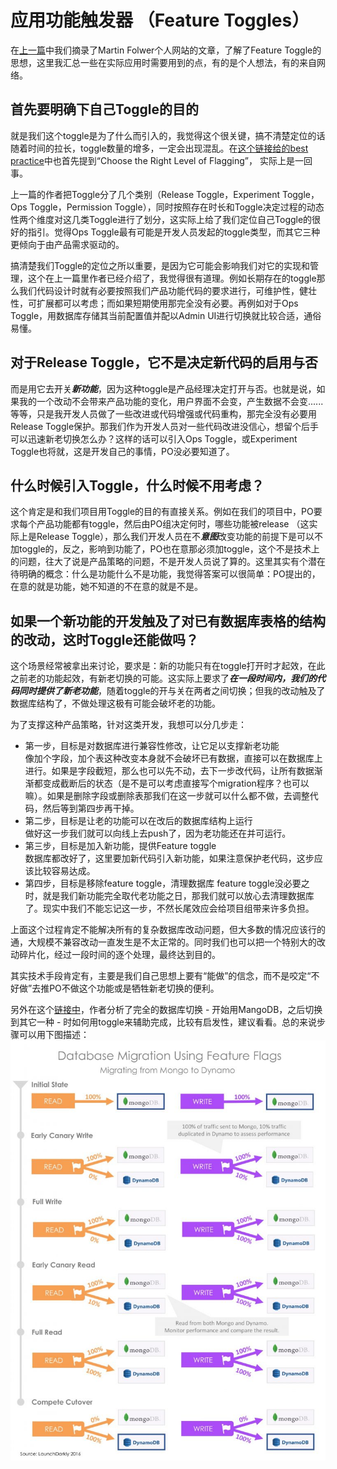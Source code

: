 # 应用功能触发器 （Feature Toggles）

在[上一篇](FeatureToggle.md)中我们摘录了Martin Folwer个人网站的文章，了解了Feature Toggle的思想，这里我汇总一些在实际应用时需要用到的点，有的是个人想法，有的来自网络。

## 首先要明确下自己Toggle的目的  
就是我们这个toggle是为了什么而引入的，我觉得这个很关键，搞不清楚定位的话随着时间的拉长，toggle数量的增多，一定会出现混乱。在[这个链接给的best practice](https://featureflags.io/feature-flags-best-practices/)中也首先提到“Choose the Right Level of Flagging”， 实际上是一回事。  

上一篇的作者把Toggle分了几个类别（Release Toggle，Experiment Toggle，Ops Toggle，Permission Toggle），同时按照存在时长和Toggle决定过程的动态性两个维度对这几类Toggle进行了划分，这实际上给了我们定位自己Toggle的很好的指引。觉得Ops Toggle最有可能是开发人员发起的toggle类型，而其它三种更倾向于由产品需求驱动的。  

搞清楚我们Toggle的定位之所以重要，是因为它可能会影响我们对它的实现和管理，这个在上一篇里作者已经介绍了，我觉得很有道理。例如长期存在的toggle那么我们代码设计时就有必要按照我们产品功能代码的要求进行，可维护性，健壮性，可扩展都可以考虑；而如果短期使用那完全没有必要。再例如对于Ops Toggle，用数据库存储其当前配置值并配以Admin UI进行切换就比较合适，通俗易懂。

## 对于Release Toggle，它不是决定新代码的启用与否  
而是用它去开关***新功能***，因为这种toggle是产品经理决定打开与否。也就是说，如果我的一个改动不会带来产品功能的变化，用户界面不会变，产生数据不会变......等等，只是我开发人员做了一些改进或代码增强或代码重构，那完全没有必要用Release Toggle保护。那我们作为开发人员对一些代码改进没信心，想留个后手可以迅速新老切换怎么办？这样的话可以引入Ops Toggle，或Experiment Toggle也将就，这是开发自己的事情，PO没必要知道了。  

## 什么时候引入Toggle，什么时候不用考虑？  
这个肯定是和我们项目用Toggle的目的有直接关系。例如在我们的项目中，PO要求每个产品功能都有toggle，然后由PO组决定何时，哪些功能被release （这实际上是Release Toggle），那么我们开发人员在不***意图***改变功能的前提下是可以不加toggle的，反之，影响到功能了，PO也在意那必须加toggle，这个不是技术上的问题，往大了说是产品策略的问题，不是开发人员说了算的。这里其实有个潜在待明确的概念：什么是功能什么不是功能，我觉得答案可以很简单：PO提出的，在意的就是功能，她不知道的不在意的就是不是。

## 如果一个新功能的开发触及了对已有数据库表格的结构的改动，这时Toggle还能做吗？  
这个场景经常被拿出来讨论，要求是：新的功能只有在toggle打开时才起效，在此之前老的功能起效，有新老切换的可能。这实际上要求了***在一段时间内，我们的代码同时提供了新老功能***，随着toggle的开与关在两者之间切换；但我的改动触及了数据库结构了，不做处理这极有可能会破坏老的功能。  

为了支撑这种产品策略，针对这类开发，我想可以分几步走：
- 第一步，目标是对数据库进行兼容性修改，让它足以支撑新老功能  
像加个字段，加个表这种改变本身就不会破坏已有数据，直接可以在数据库上进行。如果是字段截短，那么也可以先不动，去下一步改代码，让所有数据渐渐都变成截断后的状态（是不是可以考虑直接写个migration程序？也可以嘛）。如果是删除字段或删除表那我们在这一步就可以什么都不做，去调整代码，然后等到第四步再干掉。
- 第二步，目标是让老的功能可以在改后的数据库结构上运行  
做好这一步我们就可以向线上去push了，因为老功能还在并可运行。  
- 第三步，目标是加入新功能，提供Feature toggle  
数据库都改好了，这里要加新代码引入新功能，如果注意保护老代码，这步应该比较容易达成。  
- 第四步，目标是移除feature toggle，清理数据库
feature toggle没必要之时，就是我们新功能完全取代老功能之日，那我们就可以放心去清理数据库了。现实中我们不能忘记这一步，不然长尾效应会给项目组带来许多负担。  

上面这个过程肯定不能解决所有的复杂数据库改动问题，但大多数的情况应该行的通，大规模不兼容改动一直发生是不太正常的。同时我们也可以把一个特别大的改动碎片化，经过一段时间的逐个处理，最终达到目的。

其实技术手段肯定有，主要是我们自己思想上要有“能做”的信念，而不是咬定“不好做”去推PO不做这个功能或是牺牲新老切换的便利。

另外在这个[链接中](https://featureflags.io/feature-flags-database-migrations/)，作者分析了完全的数据库切换 - 开始用MangoDB，之后切换到其它一种 - 时如何用toggle来辅助完成，比较有启发性，建议看看。总的来说步骤可以用下图描述：  
![dbmigration](images\ft5.jpg)